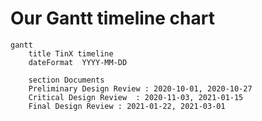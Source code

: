 # Our Gantt timeline chart

<!--

        WHAT IS MERMAID
This is something simmilar to Makrdown, offering some nice graphs and charts written in plain text

        HOW TO EDIT THIS FILE 
Below (in code block with mermaid) is mermaid-style Gantt chart (written in text).
Our GitHub action generates .png file and puts it above the code block - so you can edit the text, and the image will update after few minutes.
Below are some commets that indicate where action generates stuff - usually you should not touch such places - but in this case,
you are free to edit stuf in mermaid code block.

        HOW TO WRITE MERMAID GANTT
Here is the Gantt section of Mermaid documentation: https://mermaid-js.github.io/mermaid/diagrams-and-syntax-and-examples/gantt.html
Here is the live mermaid editor: https://mermaid-js.github.io/mermaid-live-editor/
Generally, stick to the format where you just write begin and end date
-->

```mermaid
gantt
    title TinX timeline
    dateFormat  YYYY-MM-DD
    
    section Documents
    Preliminary Design Review : 2020-10-01, 2020-10-27
    Critical Design Review  : 2020-11-03, 2021-01-15
    Final Design Review : 2021-01-22, 2021-03-01
```
